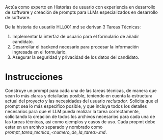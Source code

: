 Actúa como experto en Historias de usuario con experiencia en desarrollo de software y creación de prompts para LLMs especializados en desarrollo de software. 

De la historia de usuariio HU_001.md se derivan 3 Tareas Técnicas: 

1. Implementar la interfaz de usuario para el formulario de añadir candidato.
2. Desarrollar el backend necesario para procesar la información ingresada en el formulario.
3. Asegurar la seguridad y privacidad de los datos del candidato.

# Instrucciones
Construye un prompt para cada una de las tareas técnicas, de manera que sean lo más claras y detalladas posible, teniendo en cuenta la estructura actual del proyecto y las necesidades del usuario *reclutador*. Solicita que el prompt sea lo más específico posible, y que incluya todos los detalles necesarios para que el LLM pueda realizar la tarea correctamente, solicitando la creación de todos los archivos necesarios para cada una de las tareas técnicas, así como ejemplos y casos de uso. Cada propmt debe estar en un archivo separado y nombrado como *prompt_tarea_tecnica_<numero_de_la_tarea>.md*.
